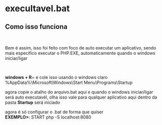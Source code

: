 # execultavel.bat
<h2>Como isso funciona</h2>
<br>
<p>
Bem é assim, isso foi feito com foco de auto executar um aplicativo, sendo mais especifico executar o PHP.EXE, 
automaticamente quando o windows iniciar/ligar</p>
<br>
<p> <b>windows + R</b>= e cole isso usando o windows claro <br>
%AppData%\Microsoft\Windows\Start Menu\Programs\Startup<br></p>

<p>agora copie o atalho do arquivo.bat aqui e quando o windows iniciar/ligar será auto executavél, olha isso vale para
qualquer aplicativo aqui dentro da pasta <b>Startup</b> será iniciado</p>

agora é só configurar o .bat de forma que quiser<br>
<b>EXEMPLO></b>:  START php -S localhost:8080
